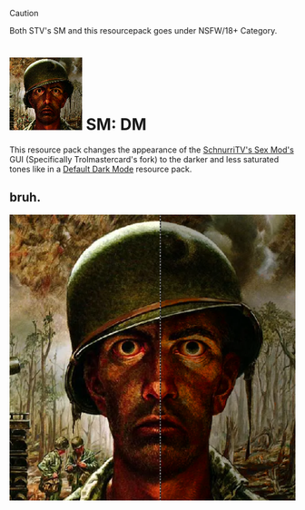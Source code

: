 > [!CAUTION]
> Both STV's SM and this resourcepack goes under NSFW/18+ Category.

# ![logo](https://github.com/Kostya0Sim/SM-DM/blob/main/pack.png) SM: DM
This resource pack changes the appearance of the [SchnurriTV's Sex Mod's](https://www.curseforge.com/minecraft/mc-mods/techguns) GUI (Specifically Trolmastercard's fork) to the darker and less saturated tones like in a [Default Dark Mode](https://www.curseforge.com/minecraft/texture-packs/default-dark-mode) resource pack.
>
>
>
>
>
>
>
>
>
## bruh.
![bruh](https://github.com/Kostya0Sim/SM-DM/blob/main/logo.png)
